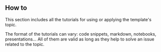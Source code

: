 ## How to

This section includes all the tutorials for using or applying the template's topic. 

The format of the tutorials can vary: code snippets, markdown, notebooks, presentations... All of 
them are valid as long as they help to solve an issue related to the topic.
